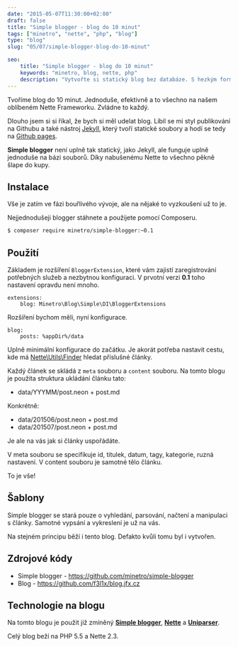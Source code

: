 ```yaml
---
date: "2015-05-07T11:30:00+02:00"
draft: false
title: "Simple blogger - blog do 10 minut"
tags: ["minetro", "nette", "php", "blog"]
type: "blog"
slug: "05/07/simple-blogger-blog-do-10-minut"

seo:
    title: "Simple blogger - blog do 10 minut"
    keywords: "minetro, blog, nette, php"
    description: "Vytvořte si statický blog bez databáze. S hezkým formátovačem textu a kódu."
---
```


Tvoříme blog do 10 minut. Jednoduše, efektivně a to všechno na našem oblíbeném Nette Frameworku. Zvládne to každý.

<!--more-->

Dlouho jsem si si říkal, že bych si měl udelat blog. Líbil se mi styl publikování na Githubu a také nástroj [Jekyll](http://jekyllrb.com), který tvoří statické soubory a hodí se tedy na [Github pages](https://pages.github.com).

**Simple blogger** není uplně tak statický, jako Jekyll, ale funguje uplně jednoduše na bázi souborů. Díky nabušenému Nette to všechno pěkně šlape do kupy. 

## Instalace

Vše je zatím ve fázi bouřlivého vývoje, ale na nějaké to vyzkoušení už to je.

Nejjednodušeji blogger stáhnete a použijete pomocí Composeru.

```sh
$ composer require minetro/simple-blogger:~0.1
```

## Použití

Základem je rozšíření `BloggerExtension`, které vám zajistí zaregistrování potřebných služeb a nezbytnou konfiguraci. V prvotní verzi **0.1** toho nastavení opravdu není mnoho.

```
extensions: 
    blog: Minetro\Blog\Simple\DI\BloggerExtensions
```

Rozšíření bychom měli, nyní konfigurace.

```
blog:
    posts: %appDir%/data
```

Uplně minimální konfigurace do začátku. Je akorát potřeba nastavit cestu, kde má [Nette\Utils\Finder](http://api.nette.org/2.3/Nette.Utils.Finder.html) hledat příslušné články. 

Každý článek se skládá z `meta` souboru a `content` souboru. Na tomto blogu je použita struktura ukládání článku tato:

* data/YYYMM/post.neon + post.md

Konkrétně:

* data/201506/post.neon + post.md
* data/201507/post.neon + post.md
 
Je ale na vás jak si články uspořádáte.

V meta souboru se specifikuje id, titulek, datum, tagy, kategorie, ruzná nastavení. V content souboru je samotné tělo článku.

To je vše! 

## Šablony

Simple blogger se stará pouze o vyhledání, parsování, načtení a manipulaci s články. Samotné vypsání a vykreslení je už na vás.

Na stejném principu běží i tento blog. Defakto kvůli tomu byl i vytvořen.

## Zdrojové kódy

* Simple blogger - https://github.com/minetro/simple-blogger
* Blog - https://github.com/f3l1x/blog.jfx.cz

## Technologie na blogu

Na tomto blogu je použit již zmíněný **[Simple blogger](https://github.com/minetro/simple-blogger)**, **[Nette](https://nette.org)** a **[Uniparser](https://github.com/minetro/uniparser)**.

Celý blog beží na PHP 5.5 a Nette 2.3.
